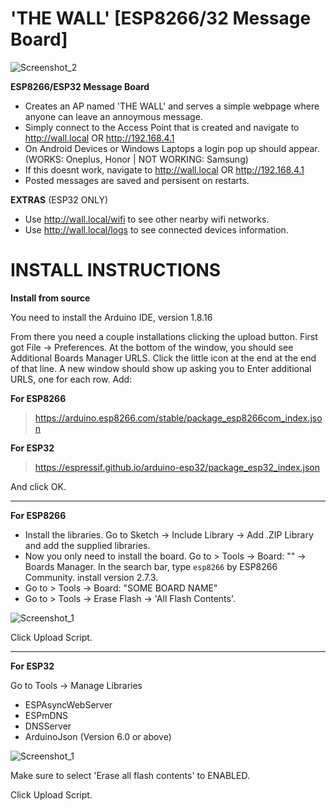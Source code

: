 # 'THE WALL' [ESP8266/32 Message Board]

![Screenshot_2](https://github.com/beigeworm/ESP8266-Message-Board/assets/93350544/aa7f49d8-6756-406e-909e-72017144eb40)

**ESP8266/ESP32 Message Board**
- Creates an AP named 'THE WALL' and serves a simple webpage where anyone can leave an annoymous message.
- Simply connect to the Access Point that is created and navigate to http://wall.local OR http://192.168.4.1
- On Android Devices or Windows Laptops a login pop up should appear. (WORKS: Oneplus, Honor | NOT WORKING: Samsung)
- If this doesnt work, navigate to http://wall.local OR http://192.168.4.1
- Posted messages are saved and persisent on restarts. 

**EXTRAS** (ESP32 ONLY)
- Use http://wall.local/wifi to see other nearby wifi networks.
- Use http://wall.local/logs to see connected devices information.

# INSTALL INSTRUCTIONS
**Install from source**

You need to install the Arduino IDE, version 1.8.16

From there you need a couple installations clicking the upload button. First got File -> Preferences. At the bottom of the window, you should see Additional Boards Manager URLS. Click the little icon at the end at the end of that line. A new window should show up asking you to Enter additional URLS, one for each row. Add:

**For ESP8266**
> https://arduino.esp8266.com/stable/package_esp8266com_index.json

**For ESP32**
> https://espressif.github.io/arduino-esp32/package_esp32_index.json

And click OK.

-------------------------------------------------------------------------------------------------------------


**For ESP8266**
- Install the libraries. Go to Sketch -> Include Library -> Add .ZIP Library and add the supplied libraries.
- Now you only need to install the board. Go to > Tools -> Board: "<SOME BOARD NAME>" -> Boards Manager. In the search bar, type `esp8266` by ESP8266 Community. install version 2.7.3.
- Go to > Tools -> Board: "SOME BOARD NAME"
- Go to > Tools -> Erase Flash -> 'All Flash Contents'.

![Screenshot_1](https://github.com/beigeworm/ESP8266-Message-Board/assets/93350544/c3a6672d-0c44-4068-b4a5-61b9d2dcd31a)

Click Upload Script.

-------------------------------------------------------------------------------------------------------------

**For ESP32**

Go to Tools -> Manage Libraries 
- ESPAsyncWebServer
- ESPmDNS
- DNSServer
- ArduinoJson (Version 6.0 or above)

![Screenshot_1](https://github.com/beigeworm/ESP8266-and-ESP32-Message-Board/assets/93350544/46833ec5-c7ee-4317-8864-9c002a823b2d)

Make sure to select 'Erase all flash contents' to ENABLED.

Click Upload Script.

